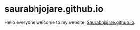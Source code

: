 # saurabhjojare.github.io
Hello everyone welcome to my website. [Saurabhjojare.github.io](https://saurabhjojare.github.io).
